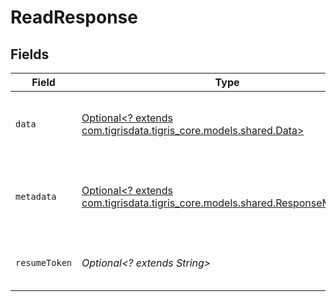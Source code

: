# ReadResponse


## Fields

| Field                                                                                                                    | Type                                                                                                                     | Required                                                                                                                 | Description                                                                                                              |
| ------------------------------------------------------------------------------------------------------------------------ | ------------------------------------------------------------------------------------------------------------------------ | ------------------------------------------------------------------------------------------------------------------------ | ------------------------------------------------------------------------------------------------------------------------ |
| `data`                                                                                                                   | [Optional<? extends com.tigrisdata.tigris_core.models.shared.Data>](../../models/shared/Data.md)                         | :heavy_minus_sign:                                                                                                       | Object containing the collection document.                                                                               |
| `metadata`                                                                                                               | [Optional<? extends com.tigrisdata.tigris_core.models.shared.ResponseMetadata>](../../models/shared/ResponseMetadata.md) | :heavy_minus_sign:                                                                                                       | Has metadata related to the documents stored.                                                                            |
| `resumeToken`                                                                                                            | *Optional<? extends String>*                                                                                             | :heavy_minus_sign:                                                                                                       | An internal key, used for pagination.                                                                                    |